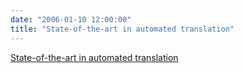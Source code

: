 ```yaml
---
date: "2006-01-10 12:00:00"
title: "State-of-the-art in automated translation"
---
```


[State-of-the-art in automated translation](/lemire/blog/2006/01-10-state-of-the-art-in-automated-translation)

